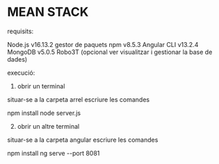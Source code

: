 # MEAN STACK

requisits:

Node.js v16.13.2
gestor de paquets npm v8.5.3
Angular CLI v13.2.4
MongoDB v5.0.5
Robo3T (opcional ver visualitzar i gestionar la base de dades)

execució:

1. obrir un terminal

situar-se a la carpeta arrel
escriure les comandes

npm install
node server.js

2. obrir un altre terminal

situar-se a la carpeta angular
escriure les comandes

npm install
ng serve --port 8081
